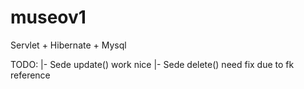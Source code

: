 # museov1

Servlet + Hibernate + Mysql

TODO:
  |- Sede update() work nice
  |- Sede delete() need fix due to fk reference
